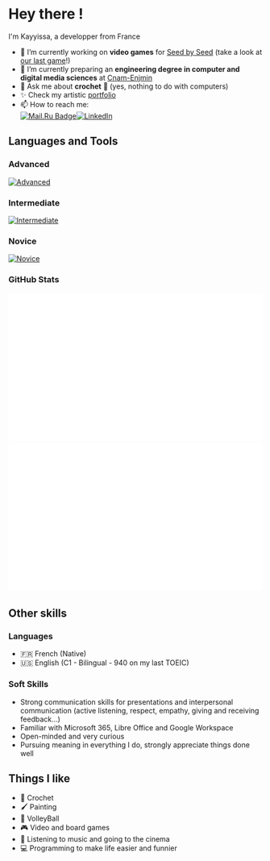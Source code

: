 <!--![Header](https://github.com/Korayou/Korayou/blob/main/github-header.png)-->
<!--![](https://komarev.com/ghpvc/?username=Korayou&color=blueviolet&style=for-the-badge)-->
# Hey there !
I'm Kayyissa, a developper from France
- 🔭 I’m currently working on **video games** for [Seed by Seed](https://seedbyseed.studio/) (take a look at [our last game](https://store.steampowered.com/app/1866320/Baladins/)!)
- 🌱 I’m currently preparing an **engineering degree in computer and digital media sciences** at [Cnam-Enjmin](https://enjmin.cnam.fr/formations/ingenieur-ingenieure-informatique-et-multimedia/)
- 💬 Ask me about **crochet** 🧶 (yes, nothing to do with computers)
- ✨ Check my artistic [portfolio](https://www.canva.com/design/DAGAPZtIPl4/lRmoQvsAsg6QqP3jbRyQCg/edit?utm_content=DAGAPZtIPl4&utm_campaign=designshare&utm_medium=link2&utm_source=sharebutton)
- 📫 How to reach me:\
[![Mail.Ru Badge](https://img.shields.io/badge/Mail.Ru-005FF9?logo=maildotru&logoColor=fff&style=for-the-badge)](mailto:kayyissa@haissous.name)[![LinkedIn](https://img.shields.io/badge/linkedin-%230077B5.svg?style=for-the-badge&logo=linkedin&logoColor=white)](https://www.linkedin.com/in/kayyissa-ha%C3%AFssous-072b08237/)

## Languages and Tools
### Advanced
[![Advanced](https://skillicons.dev/icons?i=unity,cs,py,java)]()
### Intermediate
[![Intermediate](https://skillicons.dev/icons?i=androidstudio,arduino,cpp,c,docker,js,jquery,html,css,bootstrap,php,powershell,bash,visualstudio,vscode,figma)]()
### Novice
[![Novice](https://skillicons.dev/icons?i=godot,rider,blender,qt)]()
### GitHub Stats
![overview](https://github.com/Korayou/github-stats-transparent/blob/output/generated/overview.svg)![languages](https://github.com/Korayou/github-stats-transparent/blob/output/generated/languages.svg)

## Other skills
### Languages
- 🇫🇷 French (Native)
- 🇺🇸 English (C1 - Bilingual - 940 on my last TOEIC)
### Soft Skills
- Strong communication skills for presentations and interpersonal communication (active listening, respect, empathy, giving and receiving feedback...)
- Familiar with Microsoft 365, Libre Office and Google Workspace
- Open-minded and very curious
- Pursuing meaning in everything I do, strongly appreciate things done well

## Things I like
- 🧶 Crochet
- 🖌️ Painting
- 🏐 VolleyBall
- 🎮 Video and board games
- 🎵 Listening to music and going to the cinema
- 💻 Programming to make life easier and funnier 
<!--START_SECTION:waka-->
<!--END_SECTION:waka-->
<!--[![Top Langs](https://github-readme-stats-two-xi-53.vercel.app/api/top-langs/?username=Korayou&layout=compact)](https://github.com/Korayou/github-readme-stats)
![Korayou's GitHub stats](https://github-readme-stats-two-xi-53.vercel.app/api?username=Korayou&show_icons=true&theme=tokyonight&hide=stars)-->
